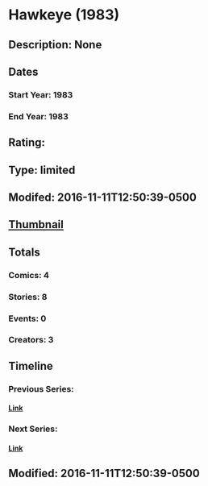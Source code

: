 # Hawkeye (1983)
## Description: None
## Dates
### Start Year: 1983
### End Year: 1983
## Rating: 
## Type: limited
## Modifed: 2016-11-11T12:50:39-0500
## [Thumbnail](http://i.annihil.us/u/prod/marvel/i/mg/3/60/5805354c527cc.jpg)
## Totals
### Comics: 4
### Stories: 8
### Events: 0
### Creators: 3
## Timeline
### Previous Series: 
#### [Link]()
### Next Series: 
#### [Link]()
## Modified: 2016-11-11T12:50:39-0500